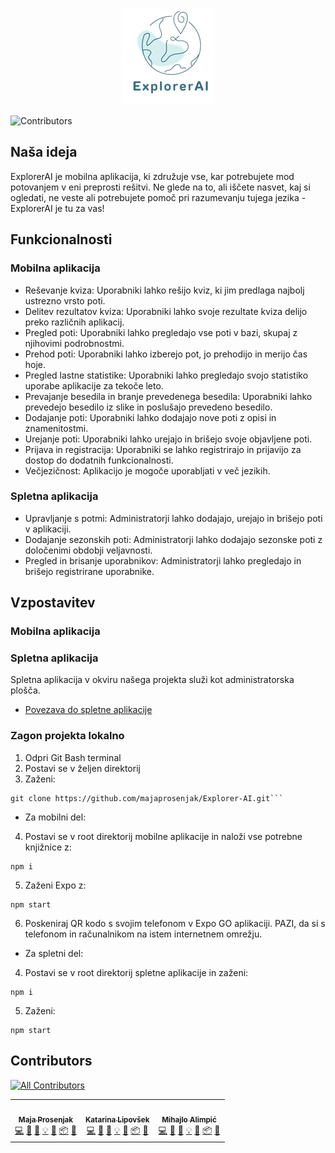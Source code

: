 <p align="center"><img src="./Dokumentacija/EAI-logo.png" alt="ExplorerAI" title="ExplorerAI"/></p>

![Contributors](https://img.shields.io/github/contributors/majaprosenjak/Explorer-AI)
## Naša ideja
ExplorerAI je mobilna aplikacija, ki združuje vse, kar potrebujete mod potovanjem v eni preprosti rešitvi. Ne glede na to, ali iščete nasvet, kaj si ogledati, ne veste ali potrebujete pomoč pri razumevanju tujega jezika - ExplorerAI je tu za vas!

## Funkcionalnosti 

### Mobilna aplikacija
* Reševanje kviza: Uporabniki lahko rešijo kviz, ki jim predlaga najbolj ustrezno vrsto poti.
* Delitev rezultatov kviza: Uporabniki lahko svoje rezultate kviza delijo preko različnih aplikacij.
* Pregled poti: Uporabniki lahko pregledajo vse poti v bazi, skupaj z njihovimi podrobnostmi.
* Prehod poti: Uporabniki lahko izberejo pot, jo prehodijo in merijo čas hoje.
* Pregled lastne statistike: Uporabniki lahko pregledajo svojo statistiko uporabe aplikacije za tekoče leto.
* Prevajanje besedila in branje prevedenega besedila: Uporabniki lahko prevedejo besedilo iz slike in poslušajo prevedeno besedilo.
* Dodajanje poti: Uporabniki lahko dodajajo nove poti z opisi in znamenitostmi.
* Urejanje poti: Uporabniki lahko urejajo in brišejo svoje objavljene poti.
* Prijava in registracija: Uporabniki se lahko registrirajo in prijavijo za dostop do dodatnih funkcionalnosti.
* Večjezičnost: Aplikacijo je mogoče uporabljati v več jezikih.

### Spletna aplikacija
* Upravljanje s potmi: Administratorji lahko dodajajo, urejajo in brišejo poti v aplikaciji.
* Dodajanje sezonskih poti: Administratorji lahko dodajajo sezonske poti z določenimi obdobji veljavnosti.
* Pregled in brisanje uporabnikov: Administratorji lahko pregledajo in brišejo registrirane uporabnike.

## Vzpostavitev
### Mobilna aplikacija

### Spletna aplikacija
Spletna aplikacija v okviru našega projekta služi kot administratorska plošča.
- [Povezava do spletne aplikacije](https://explorerai-de956.firebaseapp.com/)

### Zagon projekta lokalno
1. Odpri Git Bash terminal
2. Postavi se v željen direktorij
3. Zaženi:
```
git clone https://github.com/majaprosenjak/Explorer-AI.git```
```

- Za mobilni del:
4. Postavi se v root direktorij mobilne aplikacije in naloži vse potrebne knjižnice z:
```
npm i
```
5. Zaženi Expo z:
```
npm start
```
6. Poskeniraj QR kodo s svojim telefonom v Expo GO aplikaciji. PAZI, da si s telefonom in računalnikom na istem internetnem omrežju.

- Za spletni del:
4. Postavi se v root direktorij spletne aplikacije in zaženi:
```
npm i
```
5. Zaženi:
```
npm start
```
## Contributors

<!-- ALL-CONTRIBUTORS-LIST:START - Do not remove or modify this section -->
<!-- prettier-ignore-start -->
<!-- markdownlint-disable -->
[![All Contributors](https://img.shields.io/github/all-contributors/majaprosenjak/Explorer-AI?color=ee8449&style=flat-square)](#contributors)
<table>
  <tr>
    <td align="center"><a href="https://github.com/majaprosenjak"><img src="https://avatars.githubusercontent.com/u/118738966?v=4?s=100" width="100px;" alt=""/><br /><sub><b>Maja Prosenjak</b></sub></a><br /><a href="https://github.com/majaprosenjak/Explorer-AI/commits/main/?author=majaprosenjak" title="Code">💻</a> <a href="https://github.com/majaprosenjak/Explorer-AI/commits/main/?author=majaprosenjak" title="Documentation">📖</a> <a href="#" title="Bug reports">🐛</a> <a href="#" title="Examples">💡</a> <a href="#" title="Maintenance">🚧</a> <a href="#" title="Packaging/porting to new platform">📦</a> <a href="#" title="Project Management">📆</a></td>
    <td align="center"><a href="https://github.com/KatarinaLipovsek"><img src="https://avatars.githubusercontent.com/u/119334244?v=4?s=100" width="100px;" alt=""/><br /><sub><b>Katarina Lipovšek</b></sub></a><br /><a href="https://github.com/majaprosenjak/Explorer-AI/commits/main/?author=KatarinaLipovsek" title="Code">💻</a> <a href="https://github.com/majaprosenjak/Explorer-AI/commits/main/?author=KatarinaLipovsek" title="Documentation">📖</a> <a href="#" title="Bug reports">🐛</a> <a href="#" title="Examples">💡</a> <a href="#" title="Maintenance">🚧</a> <a href="#" title="Packaging/porting to new platform">📦</a> <a href="#" title="Project Management">📆</a></td>
    <td align="center"><a href="https://github.com/mihajloalimpic"><img src="https://avatars.githubusercontent.com/u/166649403?v=4?v=4?s=100" width="100px;" alt=""/><br /><sub><b>Mihajlo Alimpić</b></sub></a><br /><a href="https://github.com/majaprosenjak/Explorer-AI/commits/main/?author=mihajloalimpic" title="Code">💻</a> <a href="https://github.com/majaprosenjak/Explorer-AI/commits/main/?author=mihajloalimpic" title="Documentation">📖</a> <a href="#" title="Bug reports">🐛</a> <a href="#" title="Examples">💡</a> <a href="#" title="Maintenance">🚧</a> <a href="#" title="Packaging/porting to new platform">📦</a> <a href="#" title="Project Management">📆</a></td>





</table>
<!-- markdownlint-restore -->
<!-- prettier-ignore-end -->

<!-- ALL-CONTRIBUTORS-LIST:END -->
